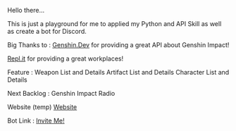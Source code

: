 Hello there...

This is just a playground for me to applied my Python and API Skill as well as create a bot for Discord.

Big Thanks to :
[Genshin.Dev](https://api.genshin.dev/)
for providing a great API about Genshin Impact!

[Repl.it](https://repl.it/)
for providing a great workplaces!

Feature :
Weapon List and Details
Artifact List and Details
Character List and Details

Next Backlog :
Genshin Impact Radio

Website (temp)
[Website](https://rizkidn17.github.io/GenshinDiscordBot/)

Bot Link :
[Invite Me!](https://discord.com/api/oauth2/authorize?client_id=792761834301947904&permissions=0&scope=bot)

